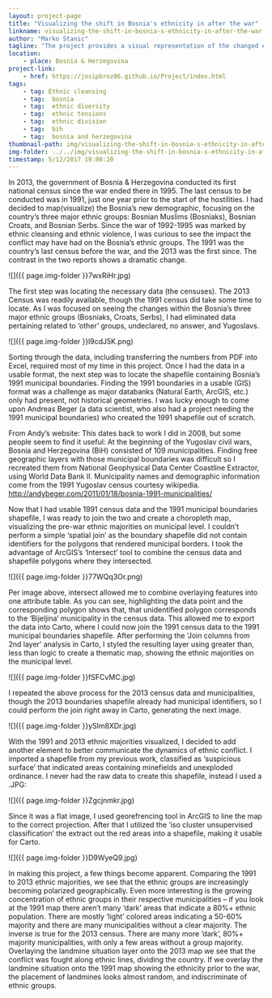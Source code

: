 ```yaml
---
layout: project-page
title: "Visualizing the shift in Bosnia's ethnicity in after the war"
linkname: visualizing-the-shift-in-bosnia-s-ethnicity-in-after-the-war
author: "Marko Stanic"
tagline: "The project provides a visual representation of the changed ethnic landscape in Bosnia. Since the war, ethnic composition has changed."
location:
    - place: Bosnia & Herzegovina
project-link:
    - href: https://josipbroz86.github.io/Project/index.html
tags:
    - tag: Ethnic cleansing
    - tag:  bosnia
    - tag:  ethnic diversity
    - tag:  ethnic tensions
    - tag:  ethnic division
    - tag:  bih
    - tag:  bosnia and herzegovina
thumbnail-path: img/visualizing-the-shift-in-bosnia-s-ethnicity-in-after-the-war/PEFs35m.jpg
img-folder: ../../img/visualizing-the-shift-in-bosnia-s-ethnicity-in-after-the-war/
timestamp: 5/12/2017 19:00:20
---
```

In 2013, the government of Bosnia & Herzegovina conducted its first national census since the war ended there in 1995. The last census to be conducted was in 1991, just one year prior to the start of the hostilities. I had decided to map(visualize) the Bosnia’s new demographic, focusing on the country’s three major ethnic groups: Bosnian Muslims (Bosniaks), Bosnian Croats, and Bosnian Serbs. Since the war of 1992-1995 was marked by ethnic cleansing and ethnic violence, I was curious to see the impact the conflict may have had on the Bosnia’s ethnic groups. The 1991 was the country’s last census before the war, and the 2013 was the first since. The contrast in the two reports shows a dramatic change.

![]({{ page.img-folder }}7wxRiHr.jpg)

The first step was locating the necessary data (the censuses). The 2013 Census was readily available, though the 1991 census did take some time to locate. As I was focused on seeing the changes within the Bosnia’s three major ethnic groups (Bosniaks, Croats, Serbs), I had eliminated data pertaining related to ‘other’ groups, undeclared, no answer, and Yugoslavs.

![]({{ page.img-folder }}l9cdJ5K.png)

Sorting through the data, including transferring the numbers from PDF into Excel, required most of my time in this project. Once I had the data in a usable format, the next step was to locate the shapefile containing Bosnia’s 1991 municipal boundaries. Finding the 1991 boundaries in a usable (GIS) format was a challenge as major databanks (Natural Earth, ArcGIS, etc.) only had present, not historical geometries. I was lucky enough to come upon Andreas Beger (a data scientist, who also had a project needing the 1991 municipal boundaries) who created the 1991 shapefile out of scratch. 

From Andy’s website:
This dates back to work I did in 2008, but some people seem to find it useful: At the beginning of the Yugoslav civil wars, Bosnia and Herzegovina (BiH) consisted of 109 municipalities. Finding free geographic layers with those municipal boundaries was difficult so I recreated them from National Geophysical Data Center Coastline Extractor, using World Data Bank II. Municipality names and demographic information come from the 1991 Yugoslav census courtesy wikipedia.
http://andybeger.com/2011/01/18/bosnia-1991-municipalities/

Now that I had usable 1991 census data and the 1991 municipal boundaries shapefile, I was ready to join the two and create a choropleth map, visualizing the pre-war ethnic majorities on municipal level. I couldn’t perform a simple ‘spatial join’ as the boundary shapefile did not contain identifiers for the polygons that rendered municipal borders. I took the advantage of ArcGIS’s ‘Intersect’ tool to combine the census data and shapefile polygons where they intersected. 

![]({{ page.img-folder }}77WQq3Or.png)

Per image above, intersect allowed me to combine overlaying features into one attribute table. As you can see, highlighting the data point and the corresponding polygon shows that, that unidentified polygon corresponds to the ‘Bijeljina’ municipality in the census data. This allowed me to export the data into Carto, where I could now join the 1991 census data to the 1991 municipal boundaries shapefile. After performing the ‘Join columns from 2nd layer’ analysis in Carto, I styled the resulting layer using greater than, less than logic to create a thematic map, showing the ethnic majorities on the municipal level.

![]({{ page.img-folder }}fSFCvMC.jpg)

I repeated the above process for the 2013 census data and municipalities, though the 2013 boundaries shapefile already had municipal identifiers, so I could perform the join right away in Carto, generating the next image.

![]({{ page.img-folder }}ySIm8XDr.jpg)

With the 1991 and 2013 ethnic majorities visualized, I decided to add another element to better communicate the dynamics of ethnic conflict. I imported a shapefile from my previous work, classified as ‘suspicious surface’ that indicated areas containing minefields and unexploded ordinance. I never had the raw data to create this shapefile, instead I used a .JPG:

![]({{ page.img-folder }}Zgcjnmkr.jpg) 

Since it was a flat image, I used georefrencing tool in ArcGIS to line the map to the correct projection. After that I utilized the ‘iso cluster unsupervised classification’ the extract out the red areas into a shapefile, making it usable for Carto.

![]({{ page.img-folder }}D9WyeQ9.jpg)

In making this project, a few things become apparent. Comparing the 1991 to 2013 ethnic majorities, we see that the ethnic groups are increasingly becoming polarized geographically. Even more interesting is the growing concentration of ethnic groups in their respective municipalities – if you look at the 1991 map there aren’t many ‘dark’ areas that indicate a 80%+ ethnic population. There are mostly ‘light’ colored areas indicating a 50-60% majority and there are many municipalities without a clear majority. The inverse is true for the 2013 census. There are many more ‘dark’, 80%+ majority municipalities, with only a few areas without a group majority. Overlaying the landmine situation layer onto the 2013 map we see that the conflict was fought along ethnic lines, dividing the country. If we overlay the landmine situation onto the 1991 map showing the ethnicity prior to the war, the placement of landmines looks almost random, and indiscriminate of ethnic groups.

